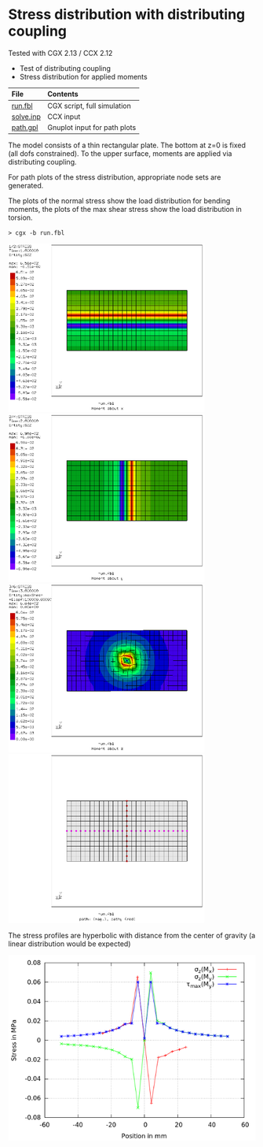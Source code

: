 # Stress distribution with distributing coupling

Tested with CGX 2.13 / CCX 2.12

+ Test of distributing coupling
+ Stress distribution for applied moments


File                           | Contents    
 :-------------                | :-------------
 [run.fbl](pre.fbl)            | CGX script, full simulation
 [solve.inp](solve.inp)        | CCX input
 [path.gpl](path.gpl)          | Gnuplot input for path plots

The model consists of a thin rectangular plate. The bottom at z=0 is fixed (all dofs constrained).
To the upper surface, moments are applied via distributing coupling.

For path plots of the stress distribution, appropriate node sets are generated.

The plots of the normal stress show the load distribution for bending moments, the plots of the max shear stress show the load distribution in torsion.


```
> cgx -b run.fbl
```
<img src="Refs/mx.png" width="400"><img src="Refs/my.png" width="400">
<img src="Refs/mz-disp.png" width="400"><img src="Refs/mesh.png" width="400">

The stress profiles are hyperbolic with distance from the center of gravity (a linear distribution would be expected)

<img src="Refs/stress.png">
